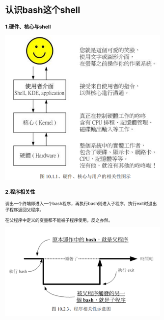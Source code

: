 # 认识bash这个shell

### 1.硬件、核心与shell

![](/assets/用户shell核心硬件相关图示.png)

### 2.程序相关性

调出一个终端即进入一个bash程序，再执行bash则进入子程序，执行exit时退出子程序返回父程序。

在父程序中定义的变量都不能被子程序使用，反之亦然。

![](/assets/程序相关性示意图.png)

